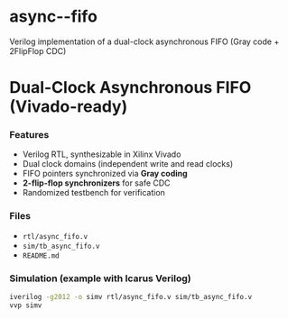 # async--fifo
Verilog implementation of a dual-clock asynchronous FIFO (Gray code + 2FlipFlop CDC)

# Dual-Clock Asynchronous FIFO (Vivado-ready)

### Features
- Verilog RTL, synthesizable in Xilinx Vivado
- Dual clock domains (independent write and read clocks)
- FIFO pointers synchronized via **Gray coding**
- **2-flip-flop synchronizers** for safe CDC
- Randomized testbench for verification

### Files
- `rtl/async_fifo.v` 
- `sim/tb_async_fifo.v` 
- `README.md` 

### Simulation (example with Icarus Verilog)
```bash
iverilog -g2012 -o simv rtl/async_fifo.v sim/tb_async_fifo.v
vvp simv

